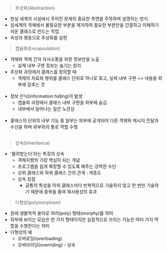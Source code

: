 > 추상화(Abstraction)

- 현실 세계의 사실에서 주어진 문제의 중요한 측면을 주목하여 설명하는 방식
- 실세계의 객체에서 불필요한 부분을 제거하여 필요한 부분만을 간결하고 이해하기 쉬운 클래스로 만드는 작업
- 속성과 행동으로 추상화를 실현

> 캡슐화(Encapsulation)

- 객체와 객체 간의 의사소통을 위한 정보만을 노출
    - 실제 내부 구현 정보는 숨기는 원리
- 추상화 과정에서 클래스를 정의할 때
    - 객체의 자료와 행위를 클래스 단위로 하나로 묶고, 실제 내부 구현 => 내용을 외부에 감추는 것
      </br></br>
- 정보 은닉(information hiding)이 발생
    - 캡슐화 과정에서 클래스 내부 구현을 외부에 숨김
    - 내부에서 일어나는 일은 노관심
      </br></br>
- 클래스의 단위의 내부 기능 중 일부는 외부에 공개되어 다른 객체와 메시지 전달과 수신을 하며 외부와의 통로 역할 수행
  </br></br>

> 상속(Inheritance)
- '물려받는다'라는 특징의 상속
    - 객체지향의 가장 핵심이 되는 개념
    - 프로그램을 쉽게 확장할 수 있도록 해주는 강력한 수단
    - 상위 클래스와 하위 클래스 간의 관계 : 계층도
    - 상속 장점
        - 공통의 특성을 하위 클래스마다 반복적으로 기술하지 않고 한 번만 기술하기 때문에 중복을 줄여 재사용성의 효과

> 다형성(polymorphism)
- 원래 생물학적 용어로 여러(poly) 형태(morphy)를 의미
- 외부에 보이는 모습은 한 가지 형태이지만 실질적으로 쓰이는 기능은 여러 가지 역할을 수행한다는 의미
- 다형성의 예
  - 오버로딩(overloading)
  - 오버라이딩(overriding) - 상속